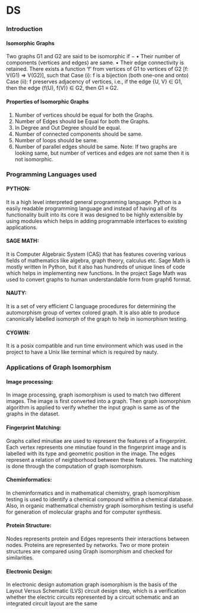 # DS

### Introduction

#### Isomorphic Graphs

Two graphs G1 and G2 are said to be isomorphic if −
• Their number of components (vertices and edges) are same.
• Their edge connectivity is retained.
There exists a function ‘f’ from vertices of G1 to vertices of G2
 [f: V(G1) ⇒ V(G2)], such that
Case (i): f is a bijection (both one-one and onto)
Case (ii): f preserves adjacency of vertices, i.e., if the edge {U, V} ∈ G1, 
then the
edge {f(U), f(V)} ∈ G2, then G1 ≡ G2.


#### Properties of Isomorphic Graphs

1. Number of vertices should be equal for both the Graphs.
2. Number of Edges should be Equal for both the Graphs. 
3. In Degree and Out Degree should be equal. 
4. Number of connected components should be same. 
5. Number of loops should be same. 
6. Number of parallel edges should be same.
Note:
If two graphs are looking same, but number of vertices and edges are not 
same then it is not isomorphic.



### Programming Languages used

#### PYTHON: 

It is a high level interpreted general programming language. 
Python is a easily readable programming language and instead of having all of its functionality built into its core it was designed to be highly extensible by using modules which helps in adding programmable interfaces to existing applications. 


#### SAGE MATH:

It is Computer Algebraic System (CAS) that has features covering various fields of mathematics like algebra, graph theory, calculus etc. 
Sage Math is mostly written In Python, but it also has hundreds of unique lines of code which helps in implementing new functions. In the project Sage Math was used to convert graphs to human understandable form from graph6 format.


#### NAUTY:

It is a set of very efficient C language procedures for determining the automorphism group of vertex colored graph. It is also able to produce canonically labelled isomorph of the graph to help in isomorphism testing.


#### CYGWIN: 

It is a posix compatible and run time environment which was used in the project to have a Unix like terminal which is required by nauty.



### Applications of Graph Isomorphism

#### Image processing:

In image processing, graph isomorphism is used to match two different images. 
The image is first converted into a graph. Then graph isomorphism algorithm is applied to verify whether the input graph is same as of the graphs in the dataset.


#### Fingerprint Matching:

Graphs called minutiae are used to represent the features of a fingerprint. 
Each vertex represents one minutiae found in the fingerprint image and is labelled with its type and geometric position in the image. The edges represent a relation of neighborhood between these features. 
The matching is done through the computation of graph isomorphism.


#### Cheminformatics:

In cheminformatics and in mathematical chemistry, graph isomorphism testing is used to identify a chemical compound within a chemical database. 
Also, in organic mathematical chemistry graph isomorphism testing is useful for generation of molecular graphs and for computer synthesis.


#### Protein Structure:

Nodes represents protein and Edges represents their interactions between nodes. 
Proteins are represented by networks. Two or more protein structures are compared using Graph isomorphism and checked for similarities.


#### Electronic Design:

In electronic design automation graph isomorphism is the basis of the Layout Versus Schematic (LVS) circuit design step, which is a verification whether the electric circuits represented by a circuit schematic and an integrated circuit layout are the same
